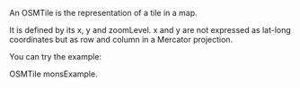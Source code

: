 An OSMTile is the representation of a tile in a map.

It is defined by its x, y and zoomLevel. x and y are not expressed as lat-long coordinates but as row and column in a Mercator projection. 

You can try the example:

OSMTile monsExample.